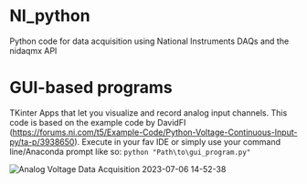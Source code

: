 # NI_python
Python code for data acquisition using National Instruments DAQs and the nidaqmx API

# GUI-based programs
TKinter Apps that let you visualize and record analog input channels. This code is based on the example code by DavidFI (https://forums.ni.com/t5/Example-Code/Python-Voltage-Continuous-Input-py/ta-p/3938650).
Execute in your fav IDE or simply use your command line/Anaconda prompt like so:
```python "Path\to\gui_program.py"```

![Analog Voltage Data Acquisition 2023-07-06 14-52-38](https://github.com/muchaste/NI_python/assets/29571419/599549f3-0fbc-4ebc-bd7c-a0117fd09de5)
